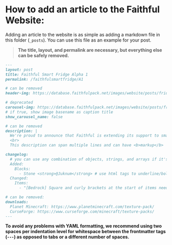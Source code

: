 # How to add an article to the Faithful Website:

Adding an article to the website is as simple as adding a markdown file in this folder (`_posts`). You can use this file as an example for your post.

> **The title, layout, and permalink are necessary, but everything else can be safely removed.**

```md
---
layout: post
title: Faithful Smart Fridge Alpha 1
permalink: /faithfulsmartfridge/A1

# can be removed
header-img: https://database.faithfulpack.net/images/website/posts/fridge/A1.jpg

# deprecated
carousel-img: https://database.faithfulpack.net/images/website/posts/fridge/
# if true, show image basename as caption title
show_carousel_name: false

# can be removed
description: |
  We're proud to announce that Faithful is extending its support to smart fridges worldwide.
  <br>
  This description can span multiple lines and can have <b>markup</b>

changelog:
  # you can use any combination of objects, strings, and arrays if it's valid YAML
  Added:
    Blocks:
      - Stone <strong>@Juknum</strong> # use html tags to underline/bold text
  Changed:
    Items:
      - "[Bedrock] Square and curly brackets at the start of items need quoting to prevent YAML conflicts"

# can be removed:
downloads:
  Planet Minecraft: https://www.planetminecraft.com/texture-pack/
  CurseForge: https://www.curseforge.com/minecraft/texture-packs/
---
```

**To avoid any problems with YAML formatting, we recommend using two spaces per indentation level for whitespace between the frontmatter tags (`---`) as opposed to tabs or a different number of spaces.**